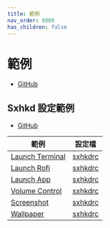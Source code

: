 ```yaml
---
title: 範例
nav_order: 8000
has_children: false
---
```


# 範例

* [GitHub](https://github.com/samwhelp/note-about-bspwm/tree/gh-pages/_demo)

## Sxhkd 設定範例

* [GitHub](https://github.com/samwhelp/note-about-bspwm/tree/gh-pages/_demo/config/sxhkd-config)

| 範例 | 設定檔 |
| --- | --- |
| [Launch Terminal](https://github.com/samwhelp/note-about-bspwm/tree/gh-pages/_demo/config/sxhkd-config/terminal/basic) | [sxhkdrc](https://github.com/samwhelp/note-about-bspwm/blob/gh-pages/_demo/config/sxhkd-config/terminal/basic/sxhkdrc) |
| [Launch Rofi](https://github.com/samwhelp/note-about-bspwm/tree/gh-pages/_demo/config/sxhkd-config/rofi/basic) | [sxhkdrc](https://github.com/samwhelp/note-about-bspwm/blob/gh-pages/_demo/config/sxhkd-config/rofi/basic/sxhkdrc) |
| [Launch App](https://github.com/samwhelp/note-about-bspwm/tree/gh-pages/_demo/config/sxhkd-config/app/basic) | [sxhkdrc](https://github.com/samwhelp/note-about-bspwm/blob/gh-pages/_demo/config/sxhkd-config/app/basic/sxhkdrc) |
| [Volume Control](https://github.com/samwhelp/note-about-bspwm/tree/gh-pages/_demo/config/sxhkd-config/volume/basic) | [sxhkdrc](https://github.com/samwhelp/note-about-bspwm/blob/gh-pages/_demo/config/sxhkd-config/volume/basic/sxhkdrc) |
| [Screenshot](https://github.com/samwhelp/note-about-bspwm/tree/gh-pages/_demo/config/sxhkd-config/screenshot/basic) | [sxhkdrc](https://github.com/samwhelp/note-about-bspwm/blob/gh-pages/_demo/config/sxhkd-config/screenshot/basic/sxhkdrc) |
| [Wallpaper](https://github.com/samwhelp/note-about-bspwm/tree/gh-pages/_demo/config/sxhkd-config/wallpaper/basic) | [sxhkdrc](https://github.com/samwhelp/note-about-bspwm/blob/gh-pages/_demo/config/sxhkd-config/wallpaper/basic/sxhkdrc) |
